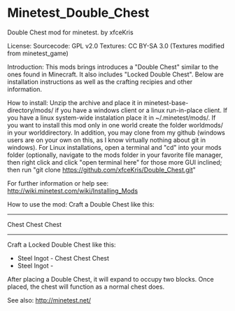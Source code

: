 # Minetest_Double_Chest
Double Chest mod for minetest.
by xfceKris

License:
Sourcecode: GPL v2.0
Textures: CC BY-SA 3.0 (Textures modified from minetest_game)

Introduction:
This mods brings introduces a "Double Chest" similar to the ones found in Minecraft. It also includes "Locked Double Chest". Below are installation instructions as well as the crafting recipies and other information.

How to install:
Unzip the archive and place it in minetest-base-directory/mods/
if you have a windows client or a linux run-in-place client. If you have
a linux system-wide instalation place it in ~/.minetest/mods/.
If you want to install this mod only in one world create the folder
worldmods/ in your worlddirectory.
In addition, you may clone from my github (windows users are on your own on this, as I know virtually nothing about git in windows).
For Linux installations, open a terminal and "cd" into your mods folder (optionally, navigate to the mods folder in your favorite file manager, then right click and click "open terminal here" for those more GUI inclined; then run
"git clone https://github.com/xfceKris/Double_Chest.git"

For further information or help see:
http://wiki.minetest.com/wiki/Installing_Mods

How to use the mod:
Craft a Double Chest like this:
  -       -       -
Chest   Chest   Chest
  -       -       -

Craft a Locked Double Chest like this:
  -    Steel Ingot      -
Chest     Chest       Chest
  -    Steel Ingot      -

After placing a Double Chest, it will expand to occupy two blocks. Once placed, the chest will function as a normal chest does.

See also:
http://minetest.net/